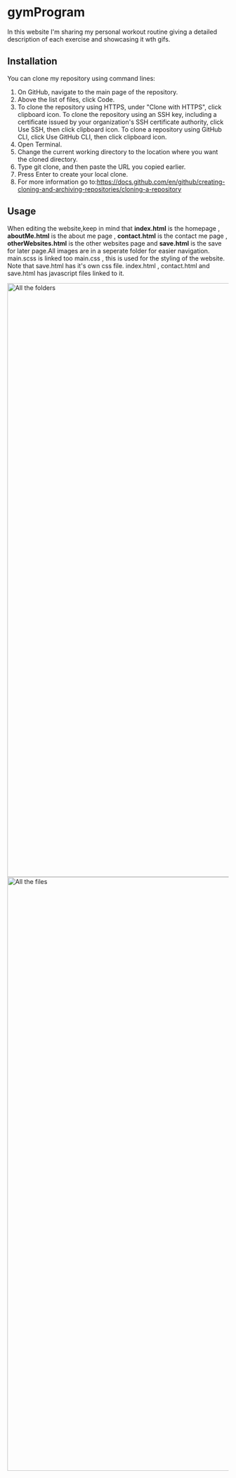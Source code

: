 # gymProgram
In this website I'm sharing my personal workout routine  giving a detailed description of each exercise and showcasing it wth gifs.
## Installation
You can clone my repository using command lines:
1. On GitHub, navigate to the main page of the repository.
2.  Above the list of files, click Code.
3.  To clone the repository using HTTPS, under "Clone with HTTPS", click clipboard icon. To clone the repository using an SSH key, including a certificate issued by your organization's SSH certificate authority, click Use SSH, then click clipboard icon. To clone a repository using GitHub CLI, click Use GitHub CLI, then click clipboard icon.
4.  Open Terminal.
5.  Change the current working directory to the location where you want the cloned directory.
6.  Type git clone, and then paste the URL you copied earlier.
7.  Press Enter to create your local clone.
8. For more information go to:https://docs.github.com/en/github/creating-cloning-and-archiving-repositories/cloning-a-repository
## Usage
When editing the website,keep in mind that **index.html** is the homepage , **aboutMe.html** is the about me page , **contact.html** is the contact me page , **otherWebsites.html** is the other websites page and **save.html** is the save for later page.All images are in a seperate folder for easier navigation.
main.scss is linked too main.css , this is used for the styling of the website. Note that save.html has it's own css file. 
index.html , contact.html and save.html has javascript files linked to it.

<img width="1350" alt="All the folders" src="https://user-images.githubusercontent.com/65865465/109793596-89a32b80-7c1d-11eb-8b54-1d5d4202505c.png">

<img width="1350" alt="All the files" src="https://user-images.githubusercontent.com/65865465/109793755-bb1bf700-7c1d-11eb-9aa9-e4c9a5682820.png">

